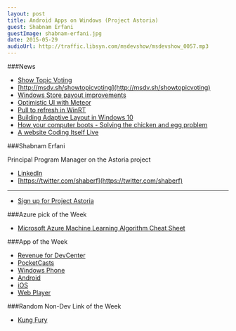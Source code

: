 ```yaml
---
layout: post
title: Android Apps on Windows (Project Astoria)
guest: Shabnam Erfani
guestImage: shabnam-erfani.jpg
date: 2015-05-29
audioUrl: http://traffic.libsyn.com/msdevshow/msdevshow_0057.mp3
---
```


###News

 - [Show Topic Voting](http://msdv.sh/showtopicvoting)
  - [http://msdv.sh/showtopicvoting](http://msdv.sh/showtopicvoting)
 - [Windows Store payout improvements](http://blogs.windows.com/buildingapps/2015/05/29/windows-store-payout-improvements/?utm_content=buffer20ee3&utm_medium=social&utm_source=twitter.com&utm_campaign=buffer)
 - [Optimistic UI with Meteor](http://info.meteor.com/blog/optimistic-ui-with-meteor-latency-compensation?utm_content=bufferab051&utm_medium=social&utm_source=twitter.com&utm_campaign=buffer)
 - [Pull to refresh in WinRT](http://www.blendrocks.com/code-blend/2015/4/29/pull-to-refresh-for-winrt?utm_content=bufferf5d7f&utm_medium=social&utm_source=twitter.com&utm_campaign=buffer)
 - [Building Adaptive Layout in Windows 10](http://blog.galasoft.ch/posts/2015/04/building-adaptive-layout-in-windows-10-with-relativepanel-and-adaptivetrigger/?utm_content=bufferfce21&utm_medium=social&utm_source=twitter.com&utm_campaign=buffer)
 - [How your computer boots - Solving the chicken and egg problem](https://technet.microsoft.com/en-us/magazine/2007.11.windowsconfidential.aspx)
 - [A website Coding Itself Live](http://strml.net/)

###Shabnam Erfani

Principal Program Manager on the Astoria project

 - [LinkedIn](https://www.linkedin.com/pub/shabnam-erfani/0/149/33)
 - [https://twitter.com/shaberf](https://twitter.com/shaberf)

--------------------------------------

 - [Sign up for Project Astoria](https://dev.windows.com/en-US/ProjectAPreviewSignup)

###Azure pick of the Week

 - [Microsoft Azure Machine Learning Algorithm Cheat Sheet](https://azure.microsoft.com/en-us/documentation/articles/machine-learning-algorithm-cheat-sheet/)

###App of the Week

 - [Revenue for DevCenter](https://www.windowsphone.com/s?appId=59884ea1-eea4-4262-b6ac-6c9b398a805e)
 - [PocketCasts](http://www.shiftyjelly.com/pocketcasts)
  - [Windows Phone](http://www.windowsphone.com/s?appid=55b093dc-219e-472e-9545-4c317f59cb57)
  - [Android](https://play.google.com/store/apps/details?id=au.com.shiftyjelly.pocketcasts)
  - [iOS](https://itunes.apple.com/au/app/pocket-casts/id414834813?mt=8&uo=4&at=10l4We)
  - [Web Player](https://play.pocketcasts.com/)

###Random Non-Dev Link of the Week

-   [Kung Fury](https://www.youtube.com/watch?v=bS5P_LAqiVg)
